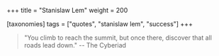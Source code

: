 +++
title = "Stanislaw Lem"
weight = 200

[taxonomies]
tags = ["quotes", "stanislaw lem", "success"]
+++

> "You climb to reach the summit, but once there, discover that all roads
> lead down."
-- The Cyberiad
